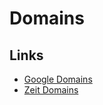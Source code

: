 # Domains

## Links

- [Google Domains](https://domains.google/)
- [Zeit Domains](https://zeit.co/domains)